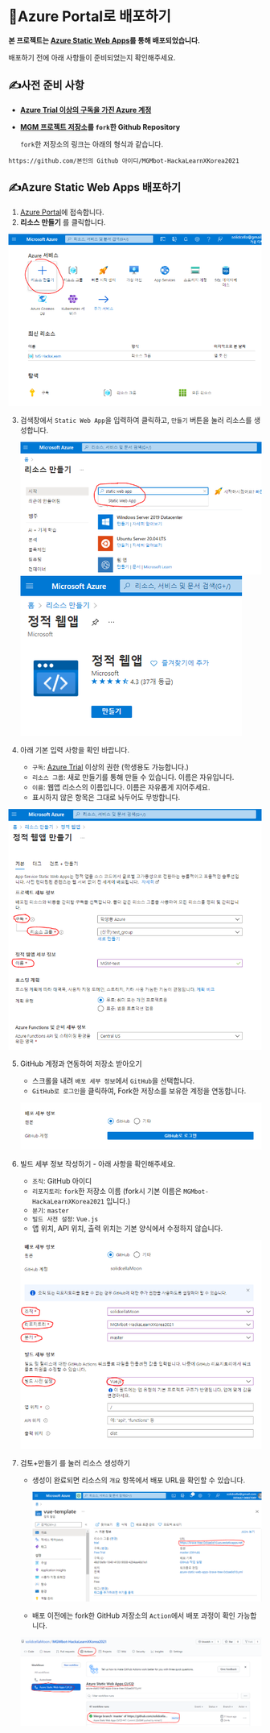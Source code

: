 # 📝Azure Portal로 배포하기

**본 프로젝트는 [Azure Static Web Apps](https://aka.ms/hackalearn/aswa/intro)를 통해 배포되었습니다.**

배포하기 전에 아래 사항들이 준비되었는지 확인해주세요.



## ✍️사전 준비 사항

- **[Azure Trial 이상의 구독을 가진 Azure 계정](https://azure.microsoft.com/ko-kr/free/)**

- **[MGM 프로젝트 저장소](https://github.com/solidcellaMoon/MGMbot-HackaLearnXKorea2021)를 `fork`한 Github Repository**

  `fork`한 저장소의 링크는 아래의 형식과 같습니다.

```
https://github.com/본인의 Github 아이디/MGMbot-HackaLearnXKorea2021
```



## ✍️Azure Static Web Apps 배포하기

1. [Azure Portal](https://portal.azure.com/#home)에 접속합니다.
2. **리소스 만들기** 를 클릭합니다.

![step 1](Challenge/dep1.PNG)



3. 검색창에서 `Static Web App`을 입력하여 클릭하고, `만들기` 버튼을 눌러 리소스를 생성합니다.

   ![step 2](Challenge/dep2.PNG)![step 3](Challenge/dep3.PNG)
   
   

4. 아래 기본 입력 사항을 확인 바랍니다.
   - `구독`: [Azure Trial](https://azure.microsoft.com/ko-kr/free/) 이상의 권한 (학생용도 가능합니다.)
   - `리소스 그룹`: 새로 만들기를 통해 만들 수 있습니다. 이름은 자유입니다.
   - `이름`: 웹앱 리소스의 이름입니다. 이름은 자유롭게 지어주세요.
   - 표시하지 않은 항목은 그대로 놔두어도 무방합니다.

![step 4](Challenge/dep4.PNG)



5. GitHub 계정과 연동하여 저장소 받아오기

   - 스크롤을 내려 `배포 세부 정보`에서 `GitHub`을 선택합니다.
   - `GitHub로 로그인`을 클릭하여, Fork한 저장소를 보유한 계정을 연동합니다.

   ![step 5](Challenge/dep5.PNG)

   

6. 빌드 세부 정보 작성하기 - 아래 사항을 확인해주세요.

   - `조직`: GitHub 아이디
   - `리포지토리`: `fork`한 저장소 이름 (fork시 기본 이름은 `MGMbot-HackaLearnXKorea2021` 입니다.)
   - `분기`: `master`
   - `빌드 사전 설정`: `Vue.js`
   - 앱 위치, API 위치, 출력 위치는 기본 양식에서 수정하지 않습니다.

   ![step 6](Challenge/dep6.PNG)

   

7. 검토+만들기 를 눌러 리소스 생성하기

   - 생성이 완료되면 리소스의 `개요` 항목에서 배포 URL을 확인할 수 있습니다.

     ![step 7](Challenge/dep7.PNG)

     

   - 배포 이전에는 fork한 GitHub 저장소의 `Action`에서 배포 과정이 확인 가능합니다.

   ![step 8](Challenge/dep8.PNG)
   
   

